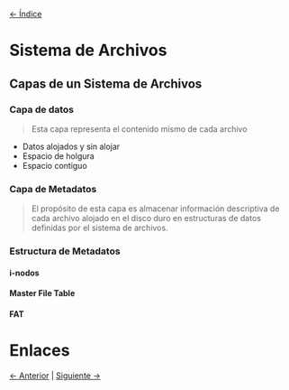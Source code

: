 [<- Índice](../Forense.md)
# Sistema de Archivos

## Capas de un Sistema de Archivos

### Capa de datos

> Esta capa representa el contenido mismo de cada archivo

- Datos alojados y sin alojar
- Espacio de holgura
- Espacio contiguo

### Capa de Metadatos

> El propósito de esta capa es almacenar información descriptiva de cada archivo alojado en el disco duro en estructuras de datos definidas por el sistema de archivos.

### Estructura de Metadatos

#### i-nodos

#### Master File Table

#### FAT

# Enlaces

[<- Anterior](HFC13_11_2024.md) | [Siguiente ->](HFC15_11_2024.md)